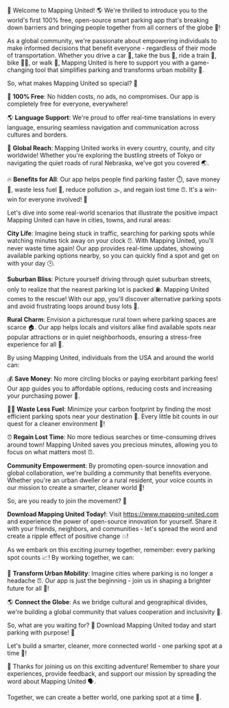 🎉 Welcome to Mapping United! 🌎 We're thrilled to introduce you to the world's first 100% free, open-source smart parking app that's breaking down barriers and bringing people together from all corners of the globe 🌈!

As a global community, we're passionate about empowering individuals to make informed decisions that benefit everyone - regardless of their mode of transportation. Whether you drive a car 🚗, take the bus 🚌, ride a train 🚂, bike 🚴‍♂️, or walk 👣, Mapping United is here to support you with a game-changing tool that simplifies parking and transforms urban mobility 🌆.

So, what makes Mapping United so special? 🤔

🎉 **100% Free**: No hidden costs, no ads, no compromises. Our app is completely free for everyone, everywhere!

🌎 **Language Support**: We're proud to offer real-time translations in every language, ensuring seamless navigation and communication across cultures and borders.

💪 **Global Reach**: Mapping United works in every country, county, and city worldwide! Whether you're exploring the bustling streets of Tokyo or navigating the quiet roads of rural Nebraska, we've got you covered 🌏.

🔥 **Benefits for All**: Our app helps people find parking faster ⏱️, save money 💸, waste less fuel 🔋, reduce pollution 🌫️, and regain lost time ⏰. It's a win-win for everyone involved! 🎉

Let's dive into some real-world scenarios that illustrate the positive impact Mapping United can have in cities, towns, and rural areas:

**City Life**: Imagine being stuck in traffic, searching for parking spots while watching minutes tick away on your clock ⏰. With Mapping United, you'll never waste time again! Our app provides real-time updates, showing available parking options nearby, so you can quickly find a spot and get on with your day 🕒.

**Suburban Bliss**: Picture yourself driving through quiet suburban streets, only to realize that the nearest parking lot is packed ⛽️. Mapping United comes to the rescue! With our app, you'll discover alternative parking spots and avoid frustrating loops around busy lots 🔁.

**Rural Charm**: Envision a picturesque rural town where parking spaces are scarce 🏠. Our app helps locals and visitors alike find available spots near popular attractions or in quiet neighborhoods, ensuring a stress-free experience for all 🌼.

By using Mapping United, individuals from the USA and around the world can:

💰 **Save Money**: No more circling blocks or paying exorbitant parking fees! Our app guides you to affordable options, reducing costs and increasing your purchasing power 💸.

🏋️‍♀️ **Waste Less Fuel**: Minimize your carbon footprint by finding the most efficient parking spots near your destination 🔋. Every little bit counts in our quest for a cleaner environment 🌿!

⏰ **Regain Lost Time**: No more tedious searches or time-consuming drives around town! Mapping United saves you precious minutes, allowing you to focus on what matters most ⏰.

**Community Empowerment**: By promoting open-source innovation and global collaboration, we're building a community that benefits everyone. Whether you're an urban dweller or a rural resident, your voice counts in our mission to create a smarter, cleaner world 🌟!

So, are you ready to join the movement? 🎉

**Download Mapping United Today!**: Visit https://www.mapping-united.com and experience the power of open-source innovation for yourself. Share it with your friends, neighbors, and communities - let's spread the word and create a ripple effect of positive change 💥!

As we embark on this exciting journey together, remember: every parking spot counts 📈! By working together, we can:

🌟 **Transform Urban Mobility**: Imagine cities where parking is no longer a headache ⏰. Our app is just the beginning - join us in shaping a brighter future for all 💫!

🌎 **Connect the Globe**: As we bridge cultural and geographical divides, we're building a global community that values cooperation and inclusivity 🤝.

So, what are you waiting for? 🎉 Download Mapping United today and start parking with purpose! 🚀

Let's build a smarter, cleaner, more connected world - one parking spot at a time 🔩!

👋 Thanks for joining us on this exciting adventure! Remember to share your experiences, provide feedback, and support our mission by spreading the word about Mapping United 🗣️.

Together, we can create a better world, one parking spot at a time 💖.